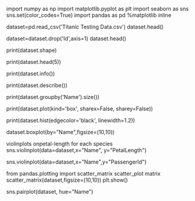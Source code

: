 import numpy as np
import matplotlib.pyplot as plt
import seaborn as sns
sns.set(color_codes=True)
import pandas as pd
%matplotlib inline

dataset=pd.read_csv('Titanic Testing Data.csv')
dataset.head()

dataset=dataset.drop('Id',axis=1)
dataset.head()

print(dataset.shape)

print(dataset.head(5))

print(dataset.info())

print(dataset.describe())

print(dataset.groupby('Name').size())

print(dataset.plot(kind='box', sharex=False, sharey=False))

print(dataset.hist(edgecolor='black', linewidth=1.2))

dataset.boxplot(by="Name",figsize=(10,10))

violinplots onpetal-length for each species
sns.violinplot(data=dataset,x="Name", y="PetalLength")

sns.violinplot(data=dataset,x="Name",y="PassengerId")

from pandas.plotting import scatter_matrix
scatter_plot matrix
scatter_matrix(dataset,figsize=(10,10))
plt.show()

sns.pairplot(dataset, hue="Name")

